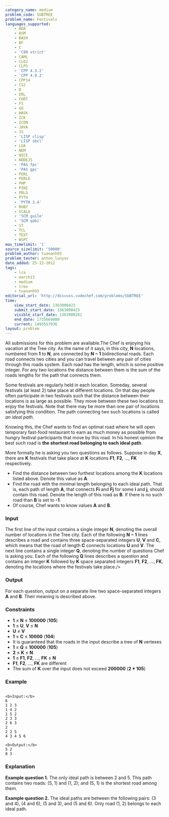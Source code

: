 ```yaml
---
category_name: medium
problem_code: SUBTREE
problem_name: Festivals
languages_supported:
    - ADA
    - ASM
    - BASH
    - BF
    - C
    - 'C99 strict'
    - CAML
    - CLOJ
    - CLPS
    - 'CPP 4.3.2'
    - 'CPP 4.9.2'
    - CPP14
    - CS2
    - D
    - ERL
    - FORT
    - FS
    - GO
    - HASK
    - ICK
    - ICON
    - JAVA
    - JS
    - 'LISP clisp'
    - 'LISP sbcl'
    - LUA
    - NEM
    - NICE
    - NODEJS
    - 'PAS fpc'
    - 'PAS gpc'
    - PERL
    - PERL6
    - PHP
    - PIKE
    - PRLG
    - PYTH
    - 'PYTH 3.4'
    - RUBY
    - SCALA
    - 'SCM guile'
    - 'SCM qobi'
    - ST
    - TCL
    - TEXT
    - WSPC
max_timelimit: '1'
source_sizelimit: '50000'
problem_author: tuananh93
problem_tester: anton_lunyov
date_added: 25-12-2012
tags:
    - lca
    - march13
    - medium
    - tree
    - tuananh93
editorial_url: 'http://discuss.codechef.com/problems/SUBTREE'
time:
    view_start_date: 1363000423
    submit_start_date: 1363000423
    visible_start_date: 1363000281
    end_date: 1735669800
    current: 1493557936
layout: problem
---
```

All submissions for this problem are available.The Chef is enjoying his vacation at the Tree city. As the name of it says, in this city, **N** locations, numbered from **1** to **N**, are connected by **N − 1** bidirectional roads. Each road connects two cities and you can travel between any pair of cities through this roads system. Each road has the length, which is some positive integer. For any two locations the distance between them is the sum of the roads lengths for the path that connects them.

Some festivals are regularly held in each location. Someday, several festivals (at least 2) take place at different locations. On that day people often participate in two festivals such that the distance between their locations is as large as possible. They move between these two locations to enjoy the festivals. Note that there may be more than one pair of locations satisfying this condition. The path connecting two such locations is called _an ideal path_.

Knowing this, the Chef wants to find an optimal road where he will open temporary fast-food restaurant to earn as much money as possible from hungry festival participants that move by this road. In his honest opinion the best such road is **the shortest road belonging to each ideal path**.

More formally he is asking you two questions as follows. Suppose in day **X**, there are **K** festivals that take place at **K** locations **F1**, **F2**, ..., **FK** respectively.

- Find the distance between two furthest locations among the **K** locations listed above. Denote this value as **A**.
- Find the road with the minimal length belonging to each ideal path. That is, each path of length **A**, that connects **Fi** and **Fj** for some **i** and **j**, should contain this road. Denote the length of this road as **B**. If there is no such road than **B** is set to **-1**.
- Of course, Chef wants to know values **A** and **B**.

### Input

The first line of the input contains a single integer **N**, denoting the overall number of locations in the Tree city. Each of the following **N − 1**  lines describes a road and contains three space-separated integers **U**, **V** and **C**, which means that the road of length **C** connects locations **U** and **V**.
 The next line contains a single integer **Q**, denoting the number of questions Chef is asking you. Each of the following **Q** lines describes a question and contains an integer **K** followed by **K** space separated integers **F1**, **F2**, ..., **FK**, denoting the locations where the festivals take place./>

### Output

For each question, output on a separate line two space-separated integers **A** and **B**. Their meaning is described above.

### Constraints

- **1** ≤ **N** ≤ **100000** (**105**)
- **1** ≤ **U**, **V** ≤ **N**
- **U** ≠ **V**
- **1** ≤ **C** ≤ **10000** (**104**)
- It is guaranteed that the roads in the input describe a tree of **N** vertexes
- **1** ≤ **Q** ≤ **100000** (**105**)
- **2** ≤ **K** ≤ **N**
- **1** ≤ **F1**, **F2**, ..., **FK** ≤ **N**
- **F1**, **F2**, ..., **FK** are different
- The sum of **K** over the input does not exceed **200000** (**2 \* 105**)

### Example

```

<b>Input:</b>
6
1 2 3
1 4 2
1 5 2
2 3 3
2 6 3
2
2 2 5
4 3 4 5 6

<b>Output:</b>
5 2
8 3

```
### Explanation

**Example question 1.** The only ideal path is between 2 and 5. This path contains two roads: (5, 1) and (1, 2); and (5, 1) is the shortest road among them.

**Example question 2.** The ideal paths are between the following pairs: (3 and 4), (4 and 6), (5 and 3), and (5 and 6). Only road (1, 2) belongs to each ideal path.